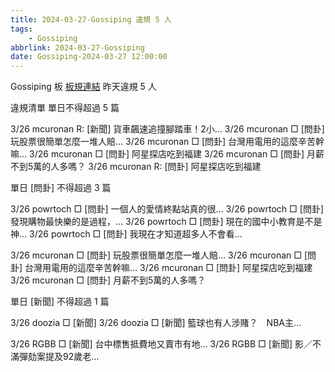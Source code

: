 ```yaml
---
title: 2024-03-27-Gossiping 違規 5 人
tags:
    - Gossiping
abbrlink: 2024-03-27-Gossiping
date: Gossiping-2024-03-27 12:00:00
---
```

Gossiping 板 [板規連結](https://www.ptt.cc/bbs/Gossiping/M.1637425085.A.07D.html)
昨天違規 5 人
<!-- more -->

違規清單
單日不得超過 5 篇

3/26 mcuronan R: [新聞] 貨車飆速追撞腳踏車！2小…
3/26 mcuronan □ [問卦] 玩股票很簡單怎麼一堆人賠…
3/26 mcuronan □ [問卦] 台灣用電用的這麼辛苦幹嘛…
3/26 mcuronan □ [問卦] 阿星探店吃到福建
3/26 mcuronan □ [問卦] 月薪不到5萬的人多嗎？
3/26 mcuronan R: [問卦] 阿星探店吃到福建

單日 [問卦] 不得超過 3 篇

3/26 powrtoch □ [問卦] 一個人的愛情終點站真的很…
3/26 powrtoch □ [問卦] 發現購物最快樂的是過程，…
3/26 powrtoch □ [問卦] 現在的國中小教育是不是神…
3/26 powrtoch □ [問卦] 我現在才知道超多人不會看…

3/26 mcuronan □ [問卦] 玩股票很簡單怎麼一堆人賠…
3/26 mcuronan □ [問卦] 台灣用電用的這麼辛苦幹嘛…
3/26 mcuronan □ [問卦] 阿星探店吃到福建
3/26 mcuronan □ [問卦] 月薪不到5萬的人多嗎？

單日 [新聞] 不得超過 1 篇

3/26 doozia □ [新聞]
3/26 doozia □ [新聞] 籃球也有人涉賭？　NBA主…

3/26 RGBB □ [新聞] 台中標售抵費地又賣市有地…
3/26 RGBB □ [新聞] 影／不滿彈劾案提及92歲老…
